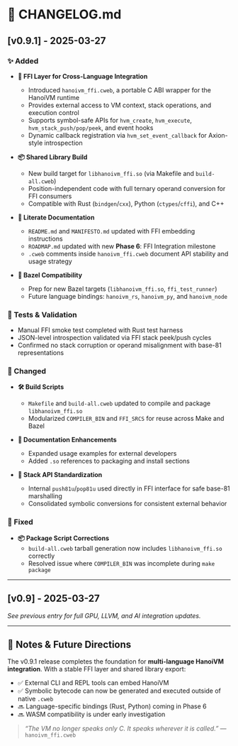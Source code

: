 # 📜 CHANGELOG.md

## [v0.9.1] - 2025-03-27

### ✨ Added

- **🌉 FFI Layer for Cross-Language Integration**
  - Introduced `hanoivm_ffi.cweb`, a portable C ABI wrapper for the HanoiVM runtime
  - Provides external access to VM context, stack operations, and execution control
  - Supports symbol-safe APIs for `hvm_create`, `hvm_execute`, `hvm_stack_push/pop/peek`, and event hooks
  - Dynamic callback registration via `hvm_set_event_callback` for Axion-style introspection

- **📦 Shared Library Build**
  - New build target for `libhanoivm_ffi.so` (via Makefile and `build-all.cweb`)
  - Position-independent code with full ternary operand conversion for FFI consumers
  - Compatible with Rust (`bindgen`/`cxx`), Python (`ctypes`/`cffi`), and C++

- **📄 Literate Documentation**
  - `README.md` and `MANIFESTO.md` updated with FFI embedding instructions
  - `ROADMAP.md` updated with new **Phase 6**: FFI Integration milestone
  - `.cweb` comments inside `hanoivm_ffi.cweb` document API stability and usage strategy

- **🔧 Bazel Compatibility**
  - Prep for new Bazel targets (`libhanoivm_ffi.so`, `ffi_test_runner`)
  - Future language bindings: `hanoivm_rs`, `hanoivm_py`, and `hanoivm_node`

### 🧪 Tests & Validation

- Manual FFI smoke test completed with Rust test harness
- JSON-level introspection validated via FFI stack peek/push cycles
- Confirmed no stack corruption or operand misalignment with base-81 representations

### 🔧 Changed

- **🛠️ Build Scripts**
  - `Makefile` and `build-all.cweb` updated to compile and package `libhanoivm_ffi.so`
  - Modularized `COMPILER_BIN` and `FFI_SRCS` for reuse across Make and Bazel

- **📖 Documentation Enhancements**
  - Expanded usage examples for external developers
  - Added `.so` references to packaging and install sections

- **🧩 Stack API Standardization**
  - Internal `push81u`/`pop81u` used directly in FFI interface for safe base-81 marshalling
  - Consolidated symbolic conversions for consistent external behavior

### 🐞 Fixed

- **📦 Package Script Corrections**
  - `build-all.cweb` tarball generation now includes `libhanoivm_ffi.so` correctly
  - Resolved issue where `COMPILER_BIN` was incomplete during `make package`

---

## [v0.9] - 2025-03-27

_See previous entry for full GPU, LLVM, and AI integration updates._

---

## 🔮 Notes & Future Directions

The v0.9.1 release completes the foundation for **multi-language HanoiVM integration**. With a stable FFI layer and shared library export:

- ✅ External CLI and REPL tools can embed HanoiVM
- ✅ Symbolic bytecode can now be generated and executed outside of native `.cweb`
- 🔜 Language-specific bindings (Rust, Python) coming in Phase 6
- 🔜 WASM compatibility is under early investigation

> _“The VM no longer speaks only C. It speaks wherever it is called.”_ — `hanoivm_ffi.cweb`
